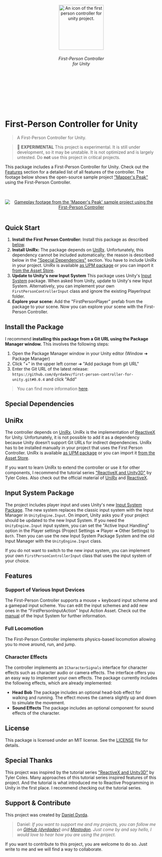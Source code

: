 <br>
<br>
<br>
<br>
<br>
<br>
<div align=center>
<a href="https://github.com/dyrdadev/first-person-controller-for-unit">
    <img src="./Media/icon.png" alt="An icon of the first person controller for unity project." width="148px"/>
</a>
</div>
<h6 align=center>
    First-Person Controller <br/> for Unity
</h6>
<br>
<br>
<br>
<br>
<br>
<br>

# First-Person Controller for Unity

> A First-Person Controller for Unity.

> 🧪 **EXPERIMENTAL** This project is experimental. It is still under development, so it may be unstable. It is not optimized and is largely untested. Do **not** use this project in critical projects.

This package includes a First-Person Controller for Unity. Check out the [Features](#features) section for a detailed list of all features of the controller. The footage below shows the open-source sample project ["Mapper's Peak"](https://github.com/dyrdadev/mappers-peak) using the First-Person Controller.

<p align=center>
    <br>
    <br>
    <a href="https://github.com/dyrdadev/first-person-controller-for-unity">
        <img src="./Media/first_person_controller_github_preview.gif" alt="Gameplay footage from the 'Mapper's Peak' sample project using the First-Person Controller"/>
    </a>
    <br>
    <br>
</p>

## Quick Start

1. **Install the First Person Controller:** Install this package as described [below](#install-the-package).
2. **Install UniRx:** The package depends on [UniRx](https://github.com/neuecc/UniRx). Unfortunately, this dependency cannot be included automatically; the reason is described below in the ["Special Dependencies"](#unirx) section. You have to include UniRx in your project. UniRx is available [as UPM package](https://github.com/neuecc/UniRx#upm-package) or you can import it [from the Asset Store](https://assetstore.unity.com/packages/tools/integration/unirx-reactive-extensions-for-unity-17276).
3. **Update to Unity's new Input System** This package uses Unity's [Input System](https://docs.unity3d.com/2020.2/Documentation/Manual/com.unity.inputsystem.html) package. When asked from Unity, update to Unity's new Input System. Alternatively, you can implement your own ```FirstPersonControllerInput``` class and ignore the existing PlayerInput folder.
4. **Explore your scene:** Add the "FirstPersonPlayer" prefab from the package to your scene. Now you can explore your scene with the First-Person Controller.

## Install the Package

I recommend **installing this package from a Git URL using the Package Manager window.** This involves the following steps:

1. Open the Package Manager window in your Unity editor (Window ➜ Package Manager)
2. Click "+" in the upper left corner ➜ "Add package from git URL" 
3. Enter the Git URL of the latest release: ```https://github.com/dyrdadev/first-person-controller-for-unity.git#0.0.4``` and click "Add"

> You can find more information [here](https://docs.unity3d.com/Manual/upm-ui-giturl.html).


## Special Dependencies

## UniRx

The controller depends on [UniRx](https://github.com/neuecc/UniRx). UniRx is the implementation of [ReactiveX](http://reactivex.io/) for Unity. Unfortunately, it is not possible to add it as a dependency because Unity doesn’t support Git URLs for indirect dependencies. UniRx has to be installed manually in your project that uses the First Person Controller. UniRx is available [as UPM package](https://github.com/neuecc/UniRx#upm-package) or you can import it [from the Asset Store](https://assetstore.unity.com/packages/tools/integration/unirx-reactive-extensions-for-unity-17276).

If you want to learn UniRx to extend the controller or use it for other components, I recommend the tutorial series ["ReactiveX and Unity3D"](https://javadocmd.com/blog/reactivex-unity3d-part-1/) by Tyler Coles. Also check out the official material of [UniRx](https://github.com/neuecc/UniRx) and [ReactiveX](http://reactivex.io/).

## Input System Package

The project includes player input and uses Unity's new [Input System Package](https://docs.unity3d.com/2020.2/Documentation/Manual/com.unity.inputsystem.html). The new system replaces the classic input system with the Input Manager in ```UnityEngine.Input```. On import, Unity asks you if your project should be updated to the new Input System. If you need the ```UnityEngine.Input``` input system, you can set the "Active Input Handling" option in the Player settings (Project Settings ➜ Player ➜ Other Settings) to ```Both```. Then you can use the new Input System Package System and the old Input Manager with the ```UnityEngine.Input``` class.

If you do not want to switch to the new input system, you can implement your own ```FirstPersonControllerInput``` class that uses the input system of your choice.

## Features

### Support of Various Input Devices

The First-Person Controller supports a mouse + keyboard input scheme and a gamepad input scheme. You can edit the input schemes and add new ones in the "FirstPersonInputAction" Input Action Asset. Check out the [manual](https://docs.unity3d.com/2020.2/Documentation/Manual/com.unity.inputsystem.html) of the Input System for further information.

### Full Locomotion

The First-Person Controller implements physics-based locomotion allowing you to move around, run, and jump.

### Character Effects

The controller implements an ```ICharacterSignals``` interface for character effects such as character audio or camera effects. The interface offers you an easy way to implement your own effects. The package currently includes the following effects, which are already implemented:

- **Head Bob** The package includes an optional head-bob effect for walking and running. The effect moves the camera slightly up and down to simulate the movement.
- **Sound Effects** The package includes an optional component for sound effects of the character.

## License

This package is licensed under an MIT license. See the [LICENSE](/LICENSE.md) file for details.

## Special Thanks

This project was inspired by the tutorial series ["ReactiveX and Unity3D"](https://javadocmd.com/blog/reactivex-unity3d-part-1/) by Tyler Coles. Many approaches of this tutorial series inspired features of this project. And the tutorial is what introduced me to Reactive Programming in Unity in the first place. I recommend checking out the tutorial series.

## Support & Contribute

This project was created by [Daniel Dyrda](https://dyrda.page).

> Daniel: _If you want to support me and my projects, you can follow me on [GitHub (dyrdadev)](https://github.com/dyrdadev) and [Mastodon](https://dyrda.page/contact). Just come by and say hello, I would love to hear how you are using the project._

If you want to contribute to this project, you are welcome to do so. Just write to me and we will find a way to collaborate. 
